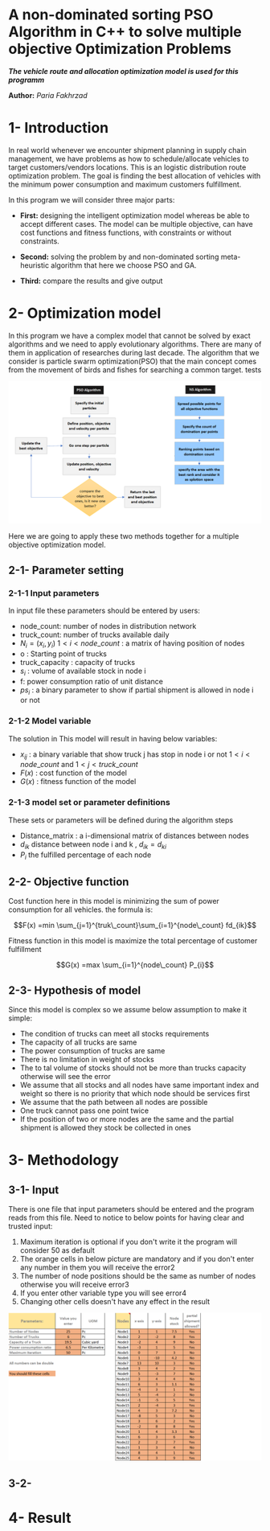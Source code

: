 A non-dominated sorting PSO Algorithm in C++ to solve multiple objective Optimization Problems
==============

***The vehicle route and allocation optimization model is used for this programm***

**Author:** *Paria Fakhrzad*

# 1- Introduction 
In real world whenever we encounter shipment planning in supply chain management, we have problems as how to schedule/allocate vehicles to target customers/vendors locations. This is an logistic distribution route optimization problem. The goal is finding the best allocation of vehicles with the minimum power consumption and maximum customers fulfillment.

In this program we will consider three major parts:
* **First:** designing  the intelligent optimization model whereas be able to accept different cases. The model can be multiple objective, can have cost functions and fitness functions, with constraints or without constraints.

* **Second:** solving the problem by and non-dominated sorting meta-heuristic algorithm that here we choose PSO and GA.

* **Third:** compare the results and give output

# 2- Optimization model
In this program we have a complex model that cannot be solved by exact algorithms and we need to apply evolutionary algorithms. There are many of them in application of researches during last decade. The algorithm that we consider is particle swarm optimization(PSO) that the main concept comes from the movement of birds and fishes for searching a common target. tests

![Algorithm](Algorithm.png)

Here we are going to apply these two methods together for a multiple objective optimization model. 

## 2-1- Parameter setting 
### 2-1-1 Input parameters
In input file these parameters should be entered by users:

* node_count: number of nodes in distribution network
* truck_count: number of trucks available daily
* $N_{i}=(x_{i},y_{i})$  $1<i<node\_count$ : a matrix of having position of nodes
* o : Starting point of trucks
* truck_capacity : capacity of trucks
* $s_{i}$ : volume of available stock in node i
* f: power consumption ratio of unit distance
* $ps_{i}$ : a binary parameter to show if partial shipment is allowed in node i or not

### 2-1-2 Model variable
The solution in This model will result in having below variables:
* $x_{ij}$ : a binary variable that show truck j has stop in node i or not $1<i<node\_count$  and $1<j<truck\_count$
* $F(x)$ : cost function of the model
* $G(x)$ : fitness function of the model

### 2-1-3 model set or parameter definitions
These sets or parameters will be defined during the algorithm steps
* Distance_matrix :  a i-dimensional matrix of distances between nodes
* $d_{ik}$ distance between node i and k , $d_{ik}=d_{ki}$
* $P_{i}$ the fulfilled percentage of each node

## 2-2- Objective function
Cost function here in this model is minimizing the sum of power consumption for all vehicles. the formula is:

$$F(x) =min \sum_{j=1}^{truk\_count}\sum_{i=1}^{node\_count} fd_{ik}$$

Fitness function in this model is maximize the total percentage of customer fulfillment

$$G(x) =max \sum_{i=1}^{node\_count} P_{i}$$

## 2-3- Hypothesis of model 
Since this model is complex so we assume below assumption to make it simple:
- The condition of trucks can meet all stocks requirements
- The capacity of all trucks are same
- The power consumption of trucks are same
- There is no limitation in weight of stocks
- The to tal volume of stocks should not be more than trucks capacity otherwise will see the error
- We assume that all stocks and all nodes have same important index and weight so there is no priority that which node should be services first
- We assume that the path between all nodes are possible 
- One truck cannot pass one point twice
- If the position of two or more nodes are the same and the partial shipment is allowed they stock be collected in ones
# 3- Methodology

## 3-1- Input 
There is one file that input parameters should be entered and the program reads from this file. Need to notice to below points for having clear and trusted input:
   1. Maximum iteration is optional if you don't write it the program will consider 50 as default
   2. The orange cells in below picture are mandatory and if you don't enter any number in them you will receive the error2
   3. The number of node positions should be the same as number of nodes otherwise you will receive error3
   4. If you enter other variable type you will see error4
   5. Changing other cells doesn't have any effect in the result

![input](input.png)

## 3-2- 

# 4- Result